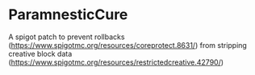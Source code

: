 # ParamnesticCure
A spigot patch to prevent rollbacks (https://www.spigotmc.org/resources/coreprotect.8631/) from stripping creative block data (https://www.spigotmc.org/resources/restrictedcreative.42790/)
